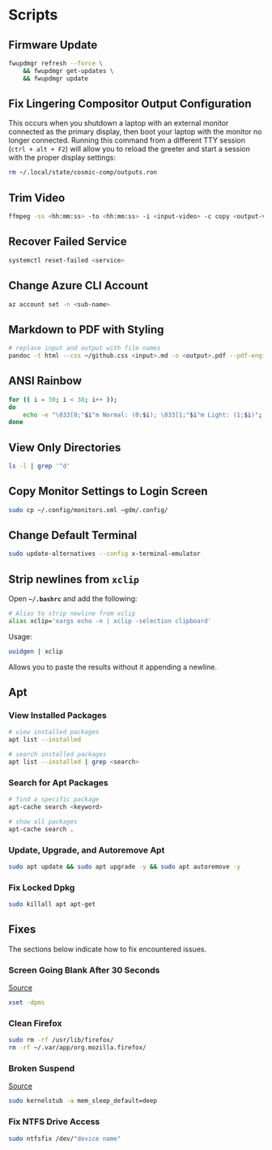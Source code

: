 # Scripts

## Firmware Update

```sh
fwupdmgr refresh --force \
    && fwupdmgr get-updates \
    && fwupdmgr update
```

## Fix Lingering Compositor Output Configuration

This occurs when you shutdown a laptop with an external monitor connected as the primary display, then boot your laptop with the monitor no longer connected. Running this command from a different TTY session (`ctrl + alt + F2`) will allow you to reload the greeter and start a session with the proper display settings:

```sh
rm ~/.local/state/cosmic-comp/outputs.ron
```

## Trim Video

```sh
ffmpeg -ss <hh:mm:ss> -to <hh:mm:ss> -i <input-video> -c copy <output-video>
```

## Recover Failed Service

```sh
systemctl reset-failed <service>
```

## Change Azure CLI Account

```sh
az account set -n <sub-name>
```

## Markdown to PDF with Styling

```sh
# replace input and output with file names
pandoc -t html --css ~/github.css <input>.md -o <output>.pdf --pdf-engine-opt=--enable-local-file-access --metadata title="Git Setup"
```

## ANSI Rainbow

```sh
for (( i = 30; i < 38; i++ ));
do
    echo -e "\033[0;"$i"m Normal: (0;$i); \033[1;"$i"m Light: (1;$i)";
done
```

## View Only Directories

```bash
ls -l | grep '^d'
```

## Copy Monitor Settings to Login Screen

```bash
sudo cp ~/.config/monitors.xml ~gdm/.config/
```

## Change Default Terminal

```bash
sudo update-alternatives --config x-terminal-emulator
```

## Strip newlines from **`xclip`**

Open **`~/.bashrc`** and add the following:

```sh
# Alias to strip newline from xclip
alias xclip='xargs echo -n | xclip -selection clipboard'
```

Usage:

```sh
uuidgen | xclip
```

Allows you to paste the results without it appending a newline.

## Apt

### View Installed Packages

```bash
# view installed packages
apt list --installed

# search installed packages
apt list --installed | grep <search>
```

### Search for Apt Packages

```bash
# find a specific package
apt-cache search <keyword>

# show all packages
apt-cache search .
```

### Update, Upgrade, and Autoremove Apt

```bash
sudo apt update && sudo apt upgrade -y && sudo apt autoremove -y
```

### Fix Locked Dpkg

```bash
sudo killall apt apt-get
```

## Fixes

The sections below indicate how to fix encountered issues.

### Screen Going Blank After 30 Seconds

[Source](https://www.reddit.com/r/pop_os/comments/eln8bp/screen_going_black_after_30_seconds/)

```bash
xset -dpms
```

### Clean Firefox

```bash
sudo rm -rf /usr/lib/firefox/
rm -rf ~/.var/app/org.mozilla.firefox/
```

### Broken Suspend

[Source](https://github.com/pop-os/pop/issues/449#issuecomment-502746351)

```bash
sudo kernelstub -a mem_sleep_default=deep
```

### Fix NTFS Drive Access

```sh
sudo ntfsfix /dev/"device name"
```